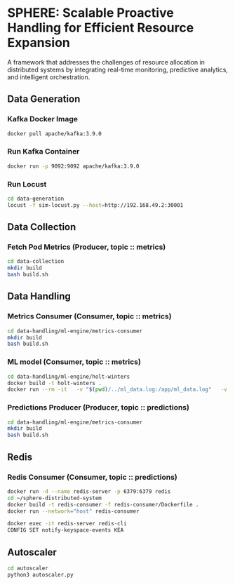
# SPHERE: Scalable Proactive Handling for Efficient Resource Expansion

A framework that addresses the challenges of resource allocation in distributed systems by integrating real-time monitoring, predictive analytics, and intelligent orchestration.

## Data Generation

### Kafka Docker Image
```bash
docker pull apache/kafka:3.9.0
```

### Run Kafka Container
```bash
docker run -p 9092:9092 apache/kafka:3.9.0
```

### Run Locust
```bash
cd data-generation
locust -f sim-locust.py --host=http://192.168.49.2:30001
```

## Data Collection

### Fetch Pod Metrics (Producer, topic :: metrics)
```bash
cd data-collection
mkdir build
bash build.sh
```

## Data Handling

### Metrics Consumer (Consumer, topic :: metrics)
```bash
cd data-handling/ml-engine/metrics-consumer
mkdir build
bash build.sh
```

### ML model (Consumer, topic :: metrics)
```bash
cd data-handling/ml-engine/holt-winters
docker build -t holt-winters .
docker run --rm -it   -v "$(pwd)/../ml_data.log:/app/ml_data.log"   -v "$(pwd)/../ml_predictions.log:/app/ml_predictions.log" holt-winters
```

### Predictions Producer (Producer, topic :: predictions)
```bash
cd data-handling/ml-engine/metrics-consumer
mkdir build
bash build.sh
```

## Redis
### Redis Consumer (Consumer, topic :: predictions)
```bash
docker run -d --name redis-server -p 6379:6379 redis
cd ~/sphere-distributed-system
docker build -t redis-consumer -f redis-consumer/Dockerfile .
docker run --network="host" redis-consumer

docker exec -it redis-server redis-cli
CONFIG SET notify-keyspace-events KEA
```

## Autoscaler
```bash
cd autoscaler
python3 autoscaler.py
```
